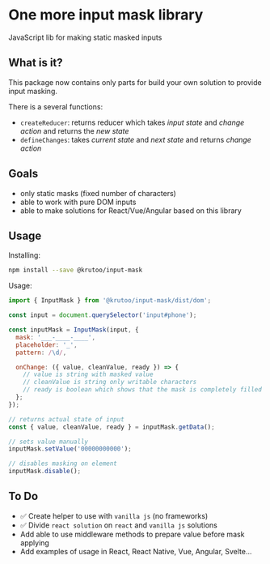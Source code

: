 # One more input mask library

JavaScript lib for making static masked inputs

## What is it?

This package now contains only parts for build your own solution to provide input masking.

There is a several functions:

- `createReducer`: returns reducer which takes *input state* and *change action* and returns the *new state*
- `defineChanges`: takes *current state* and *next state* and returns *change action*

## Goals

- only static masks (fixed number of characters)
- able to work with pure DOM inputs
- able to make solutions for React/Vue/Angular based on this library

## Usage

Installing:

```bash
npm install --save @krutoo/input-mask
```

Usage:

```js
import { InputMask } from '@krutoo/input-mask/dist/dom';

const input = document.querySelector('input#phone');

const inputMask = InputMask(input, {
  mask: '___-____-____',
  placeholder: '_',
  pattern: /\d/,

  onChange: ({ value, cleanValue, ready }) => {
    // value is string with masked value
    // cleanValue is string only writable characters
    // ready is boolean which shows that the mask is completely filled
  };
});

// returns actual state of input
const { value, cleanValue, ready } = inputMask.getData();

// sets value manually
inputMask.setValue('00000000000');

// disables masking on element
inputMask.disable();
```

## To Do

- ✅ Create helper to use with `vanilla js` (no frameworks)
- ✅ Divide `react solution` on `react` and `vanilla js` solutions
- Add able to use middleware methods to prepare value before mask applying
- Add examples of usage in React, React Native, Vue, Angular, Svelte...
